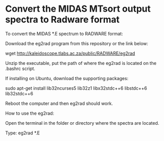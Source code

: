 # Convert the MIDAS MTsort output spectra to Radware format

To convert the MIDAS *.E spectrum to RADWARE format:

Download the eg2rad program from this repository or the link below:

wget http://kaleidoscope.tlabs.ac.za/public/RADWARE/eg2rad

Unzip the executable, put the path of where the eg2rad is located on the .bashrc script.

If installing on Ubuntu, download the supporting packages:

sudo apt-get install lib32ncurses5 lib32z1 libx32stdc++6 libstdc++6 lib32stdc++6 

Reboot the computer and then eg2rad should work.

How to use the eg2rad:

Open the terminal in the folder or directory where the spectra are located.

Type: eg2rad *.E
